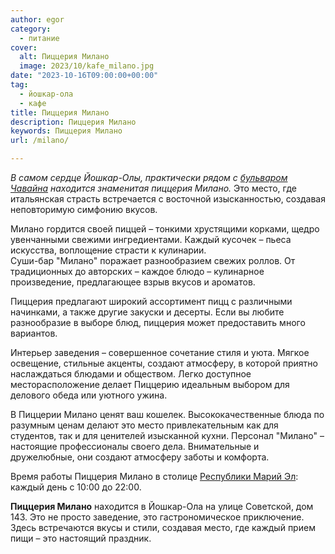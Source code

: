 ```yaml
---
author: egor
category:
  - питание
cover:
  alt: Пиццерия Милано
  image: 2023/10/kafe_milano.jpg
date: "2023-10-16T09:00:00+00:00"
tag:
  - йошкар-ола
  - кафе
title: Пиццерия Милано
description: Пиццерия Милано
keywords: Пиццерия Милано
url: /milano/

---
```

_В самом сердце Йошкар-Олы, практически рядом с [бульваром Чавайна](/chavajna/) находится знаменитая пиццерия Милано._ Это место, где итальянская страсть встречается с восточной изысканностью, создавая неповторимую симфонию вкусов.

Милано гордится своей пиццей – тонкими хрустящими корками, щедро увенчанными свежими ингредиентами. Каждый кусочек – пьеса искусства, воплощение страсти к кулинарии.  
Суши-бар "Милано" поражает разнообразием свежих роллов. От традиционных до авторских – каждое блюдо – кулинарное произведение, предлагающее взрыв вкусов и ароматов.

Пиццерия предлагают широкий ассортимент пицц с различными начинками, а также другие закуски и десерты. Если вы любите разнообразие в выборе блюд, пиццерия может предоставить много вариантов.

Интерьер заведения – совершенное сочетание стиля и уюта. Мягкое освещение, стильные акценты, создают атмосферу, в которой приятно наслаждаться блюдами и обществом. Легко доступное месторасположение делает Пиццерию идеальным выбором для делового обеда или уютного ужина.

В Пиццерии Милано ценят ваш кошелек. Высококачественные блюда по разумным ценам делают это место привлекательным как для студентов, так и для ценителей изысканной кухни. Персонал "Милано" – настоящие профессионалы своего дела. Внимательные и дружелюбные, они создают атмосферу заботы и комфорта.

Время работы Пиццерия Милано в столице [Республики Марий Эл](/): каждый день с 10:00 до 22:00.

**Пиццерия Милано** находится в Йошкар-Ола на улице Советской, дом 143\. Это не просто заведение, это гастрономическое приключение. Здесь встречаются вкусы и стили, создавая место, где каждый прием пищи – это настоящий праздник.
